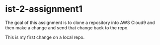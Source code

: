 # ist-2-assignment1

The goal of this assignment is to clone a repository into AWS Cloud9 and then make a change and send that change back to the repo.

This is my first change on a local repo.

